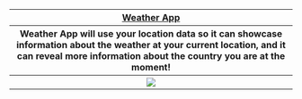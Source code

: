 

<table>
  <tr>
     <th><a href="https://abitsalihu.github.io/weatherapp/">Weather App</a> </th>
  </tr>
  
  <tr>
    <th>Weather App will use your location data so it can showcase information about the weather at your current location, and it can reveal more information
    about the country you are at the moment!</th>
  </tr>
  <tr>
    <th colspan="100%"> <img src="https://media1.giphy.com/media/57MkbqT6LpChS48XK1/giphy.gif?cid=790b76114b5d2037f4e7387ca9a2a7a16695dbff7d51d4d4&rid=giphy.gif&ct=g">
    </th>
  </tr>
</table>
